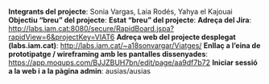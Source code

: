**Integrants del projecte**: Sonia Vargas, Laia Rodés, Yahya el Kajouai
**Objectiu “breu” del projecte**: 
**Estat “breu” del projecte**: 
**Adreça del Jira**: http://labs.iam.cat:8080/secure/RapidBoard.jspa?rapidView=6&projectKey=VIAT6
**Adreça web del projecte desplegat (labs.iam.cat)**: http://labs.iam.cat/~a18sonvargar/Viatges/
**Enllaç a l’eina de prototipatge / wireframing amb les pantalles dissenyades**: https://app.moqups.com/BJJZBUH7bn/edit/page/aa9df7b72
**Iniciar sessió a la web i a la pàgina admin**: ausias/ausias
